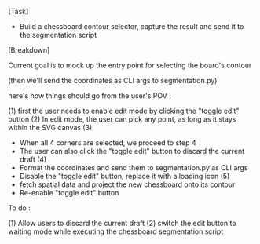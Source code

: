 [Task]

- Build a chessboard contour selector, capture the result and send it to the segmentation script

[Breakdown]

Current goal is to mock up the entry point for selecting the board's contour

(then we'll send the coordinates as CLI args to segmentation.py)

here's how things should go from the user's POV :

(1) first the user needs to enable edit mode by clicking the "toggle edit" button 
(2) In edit mode, the user can pick any point, as long as it stays within the SVG canvas 
(3) 
- When all 4 corners are selected, we proceed to step 4  
- The user can also click the "toggle edit" button to discard the current draft 
(4) 
- Format the coordinates and send them to segmentation.py as CLI args 
- Disable the "toggle edit" button, replace it with a loading icon 
(5) 
- fetch spatial data and project the new chessboard onto its contour 
- Re-enable "toggle edit" button

To do : 

(1) Allow users to discard the current draft 
(2) switch the edit button to waiting mode while executing the chessboard segmentation script